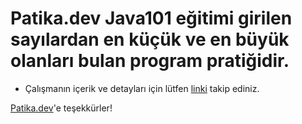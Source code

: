 # Patika.dev Java101 eğitimi girilen sayılardan en küçük ve en büyük olanları bulan program pratiğidir.

* Çalışmanın içerik ve detayları için lütfen [linki](https://academy.patika.dev/courses/java101/odev-min-max) takip ediniz.

[Patika.dev](https://www.patika.dev/tr)'e teşekkürler!
